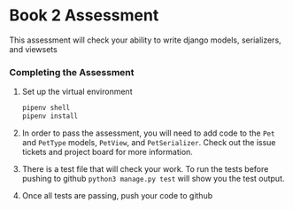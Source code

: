 # Book 2 Assessment
This assessment will check your ability to write django models, serializers, and viewsets

### Completing the Assessment
1. Set up the virtual environment
    ```sh
    pipenv shell
    pipenv install
    ```

1. In order to pass the assessment, you will need to add code to the `Pet` and `PetType` models, `PetView`, and `PetSerializer`. Check out the issue tickets and project board for more information.
1. There is a test file that will check your work. To run the tests before pushing to github `python3 manage.py test` will show you the test output.
1. Once all tests are passing, push your code to github
